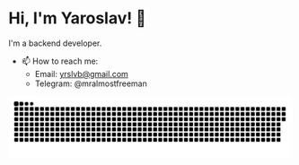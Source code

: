# Hi, I'm Yaroslav! 👋

I'm a backend developer.

- 📫 How to reach me:
  + Email: yrslvb@gmail.com
  + Telegram: @mralmostfreeman

<!-- ![Leetcode Stats](https://leetcard.jacoblin.cool/iamzanuda) -->

<p align="center">
 <img width="1000" src="assets/github-snake.svg" alt="snake"/>
</p>